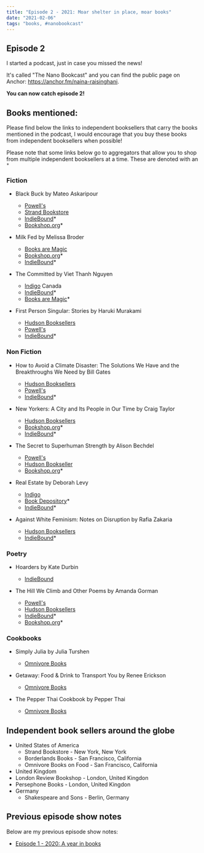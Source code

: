 ```yaml
---
title: "Episode 2 - 2021: Moar shelter in place, moar books"
date: "2021-02-06"
tags: "books, #nanobookcast"
---
```


## Episode 2

I started a podcast, just in case you missed the news!

It's called "The Nano Bookcast" and you can find the public page on Anchor: https://anchor.fm/naina-raisinghani. 

**You can now catch episode 2!**

## Books mentioned:

Please find below the links to independent booksellers that carry the books mentioned in the podcast, I would encourage that you buy these books from independent booksellers when possible!

Please note that some links below go to aggregators that allow you to shop from multiple independent booksellers at a time. These are denoted with an `*`

### Fiction

- Black Buck by Mateo Askaripour
  - [Powell's](https://www.powells.com/book/-9780358380887?partnerid=44490&p_ti)
  - [Strand Bookstore](https://www.strandbooks.com/product/9780358380887?title=black_buck)
  - [IndieBound](https://www.indiebound.org/book/9780358380887)*
  - [Bookshop.org](https://bookshop.org/books/black-buck-9780358380887/9780358380887)*

- Milk Fed by Melissa Broder
  - [Books are Magic](https://www.booksaremagic.net/?searchtype=keyword&qs=milk+fed+melissa+broder&qs_file=&q=h.tviewer&using_sb=status&qsb=keyword)
  - [Bookshop.org](https://bookshop.org/books/milk-fed/9781982142490)*
  - [IndieBound](https://www.indiebound.org/book/9781982142490?aff=simonsayscom)*

- The Committed by Viet Thanh Nguyen
  - [Indigo](https://www.chapters.indigo.ca/en-ca/books/the-committed/9780802157065-item.html?ref=isbn-search) Canada
  - [IndieBound](https://www.indiebound.org/book/9780802157065)*
  - [Books are Magic](https://www.booksaremagic.net/?searchtype=keyword&qs=the+committed&qs_file=&q=h.tviewer&using_sb=status&qsb=keyword)*

- First Person Singular: Stories by Haruki Murakami
  - [Hudson Booksellers](https://www.hudsonbooksellers.com/book/9780593318072?utm_source=prh&utm_medium=affiliate&utm_term=301&utm_content=PRHEFFDF5A7F1--9780593318072&utm_campaign=9780593318072)
  - [Powell's](https://www.powells.com/book/-9780593318072?utm_source=randomhouse&utm_campaign=randomhouse&utm_content=PRHEFFDF5A7F1--9780593318072)
  - [IndieBound](https://www.indiebound.org/book/9780593318072?aff=penguinrandom)*

### Non Fiction

- How to Avoid a Climate Disaster: The Solutions We Have and the Breakthroughs We Need by Bill Gates
  - [Hudson Booksellers](https://www.hudsonbooksellers.com/book/9780385546133?utm_source=prh&utm_medium=affiliate&utm_term=301&utm_content=PRHEFFDF5A7F1--9780385546133&utm_campaign=9780385546133)
  - [Powell's](https://www.powells.com/book/-9780385546133?utm_source=randomhouse&utm_campaign=randomhouse&utm_content=PRHEFFDF5A7F1--9780385546133)
  - [IndieBound](https://www.indiebound.org/book/9780385546133?aff=penguinrandom)*

- New Yorkers: A City and Its People in Our Time by Craig Taylor 
  - [Hudson Booksellers](https://www.hudsonbooksellers.com/book/9780393242324)
  - [Bookshop.org](https://bookshop.org/books/new-yorkers-a-city-and-its-people-in-our-time/9780393242324)*
  - [IndieBound](https://www.indiebound.org/book/9780393242324)*

- The Secret to Superhuman Strength by Alison Bechdel
  - [Powell's](https://www.powells.com/book/-9780544387652?partnerid=44490&p_ti)
  - [Hudson Bookseller](https://www.hudsonbooksellers.com/book/9780544387652)
  - [Bookshop.org](https://bookshop.org/books/the-secret-to-superhuman-strength/9780544387652)*

- Real Estate by Deborah Levy
  - [Indigo](https://www.chapters.indigo.ca/en-ca/books/real-estate/9780735236479-item.html?ikwid=real+estate+deborah+levy&ikwsec=Home&ikwidx=0#algoliaQueryId=e0b759bb6cc240b314acea13131961eb)
  - [Book Depository](https://www.bookdepository.com/Real-Estate-Deborah-Levy/9780241268018)*
  - [IndieBound](https://www.indiebound.org/book/9781635572216)*

- Against White Feminism: Notes on Disruption by Rafia Zakaria
  - [Hudson Booksellers](https://www.hudsonbooksellers.com/book/9781324006619)
  - [IndieBound](https://www.indiebound.org/book/9781324006619)*

### Poetry

- Hoarders by Kate Durbin
  - [IndieBound](https://www.indiebound.org/book/9781950268146)

- The Hill We Climb and Other Poems by Amanda Gorman
  - [Powell's](https://www.powells.com/book/-9780593465066?utm_source=randomhouse&utm_campaign=randomhouse&utm_content=PRHEFFDF5A7F1--9780593465066)
  - [Hudson Booksellers](https://www.hudsonbooksellers.com/book/9780593465066?utm_source=prh&utm_medium=affiliate&utm_term=301&utm_content=PRHEFFDF5A7F1--9780593465066&utm_campaign=9780593465066)
  - [IndieBound](https://www.indiebound.org/book/9780593465066?aff=penguinrandom)*
  - [Bookshop.org](https://bookshop.org/books/the-hill-we-climb-and-other-poems/9780593465066)*

### Cookbooks

- Simply Julia by Julia Turshen
  - [Omnivore Books](https://omnivorebooks.myshopify.com/products/pre-order-julia-turshen-simply-julia-110-easy-recipes-for-healthy-comfort-food-expected-march-2021?_pos=1&_sid=0b7fc3c07&_ss=r)

- Getaway: Food & Drink to Transport You by Renee Erickson
  - [Omnivore Books](https://omnivorebooks.myshopify.com/products/pre-order-renee-erickson-getaway-food-drink-to-transport-you-expected-april-2021?_pos=1&_sid=1ba8d2e53&_ss=r)

- The Pepper Thai Cookbook by Pepper Thai
  - [Omnivore Books](https://omnivorebooks.myshopify.com/products/pre-order-pepper-teigen-and-garrett-snyder-the-pepper-thai-cookbook-family-recipes-from-everyones-favorite-thai-mom-expected-april-2021?_pos=1&_sid=03f287c2d&_ss=r)

## Independent book sellers around the globe

- United States of America
  - Strand Bookstore - New York, New York
  - Borderlands Books - San Francisco, California
  - Omnivore Books on Food - San Francisco, California
- United Kingdom
 - London Review Bookshop - London, United Kingdon
 - Persephone Books - London, United Kingdon
- Germany
  - Shakespeare and Sons - Berlin, Germany

## Previous episode show notes

Below are my previous episode show notes:
- [Episode 1 - 2020: A year in books](/podcast-1)
